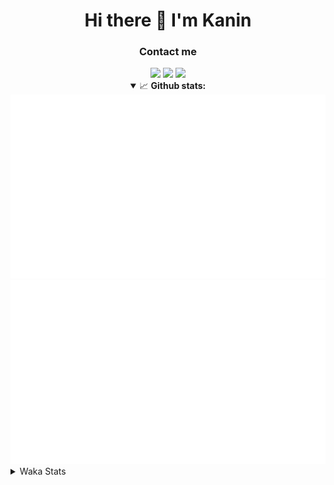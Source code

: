 <div align="center">
 <h1>Hi there 👋 I'm Kanin</h1>
 <h3>Contact me</h3>
 <a href="mailto:im@kanin.dev"><img src="https://img.shields.io/badge/gmail-%23D14836.svg?&style=for-the-badge&logo=gmail&logoColor=white"/></a>
 <a href="https://twitter.com/KaninDev"><img src="https://img.shields.io/badge/twitter-%231DA1F2.svg?&style=for-the-badge&logo=twitter&logoColor=white"/></a>
 <a href="https://www.linkedin.com/in/KaninDev"><img src="https://img.shields.io/badge/linkedin-%230077B5.svg?&style=for-the-badge&logo=linkedin&logoColor=white"/></a>
<details open>
  <summary>📈 <b>Github stats:</b></summary>
  <img src="https://github.com/Kanin/Kanin/blob/master/scripts/GitHubStats/generated/overview.svg"/>
  <img src="https://github.com/Kanin/Kanin/blob/master/scripts/GitHubStats/generated/languages.svg"/>
</details>
</div>

<details>
 <summary>Waka Stats</summary>

<!--START_SECTION:waka-->
![Profile Views](http://img.shields.io/badge/Profile%20Views-15-blue)

![Lines of code](https://img.shields.io/badge/From%20Hello%20World%20I%27ve%20Written-28794%20lines%20of%20code-blue)

**🐱 My Github Data** 

> 🏆 388 Contributions in the Year 2021
 > 
> 📦 52.4 kB Used in Github's Storage 
 > 
> 🚫 Not Opted to Hire
 > 
> 📜 11 Public Repositories 
 > 
> 🔑 6 Private Repositories  
 > 
**I'm an Early 🐤** 

```text
🌞 Morning    97 commits     ████░░░░░░░░░░░░░░░░░░░░░   15.72% 
🌆 Daytime    250 commits    ██████████░░░░░░░░░░░░░░░   40.52% 
🌃 Evening    131 commits    █████░░░░░░░░░░░░░░░░░░░░   21.23% 
🌙 Night      139 commits    █████░░░░░░░░░░░░░░░░░░░░   22.53%

```
📅 **I'm Most Productive on Monday** 

```text
Monday       119 commits    ████░░░░░░░░░░░░░░░░░░░░░   19.29% 
Tuesday      94 commits     ███░░░░░░░░░░░░░░░░░░░░░░   15.24% 
Wednesday    96 commits     ████░░░░░░░░░░░░░░░░░░░░░   15.56% 
Thursday     64 commits     ██░░░░░░░░░░░░░░░░░░░░░░░   10.37% 
Friday       84 commits     ███░░░░░░░░░░░░░░░░░░░░░░   13.61% 
Saturday     60 commits     ██░░░░░░░░░░░░░░░░░░░░░░░   9.72% 
Sunday       100 commits    ████░░░░░░░░░░░░░░░░░░░░░   16.21%

```


📊 **This Week I Spent My Time On** 

```text
⌚︎ Time Zone: America/New_York

💬 Programming Languages: 
Python                   16 hrs 57 mins      █████████████████████░░░░   86.64% 
Other                    1 hr 14 mins        █░░░░░░░░░░░░░░░░░░░░░░░░   6.36% 
Log File                 52 mins             █░░░░░░░░░░░░░░░░░░░░░░░░   4.45% 
virtualenv               20 mins             ░░░░░░░░░░░░░░░░░░░░░░░░░   1.78% 
YAML                     3 mins              ░░░░░░░░░░░░░░░░░░░░░░░░░   0.3%

🔥 Editors: 
PyCharm                  19 hrs 34 mins      █████████████████████████   100.0%

🐱‍💻 Projects: 
ModLogs                  10 hrs 36 mins      █████████████░░░░░░░░░░░░   54.17% 
TomsBot                  5 hrs 11 mins       ██████░░░░░░░░░░░░░░░░░░░   26.56% 
dpy2.0                   3 hrs 39 mins       ████░░░░░░░░░░░░░░░░░░░░░   18.68% 
Unknown Project          6 mins              ░░░░░░░░░░░░░░░░░░░░░░░░░   0.59%

💻 Operating System: 
Linux                    19 hrs 34 mins      █████████████████████████   100.0%

```

**I Mostly Code in Python** 

```text
Python                   21 repos            ███████████████████░░░░░░   77.78% 
JavaScript               3 repos             ██░░░░░░░░░░░░░░░░░░░░░░░   11.11% 
Kotlin                   1 repo              █░░░░░░░░░░░░░░░░░░░░░░░░   3.7% 
HTML                     1 repo              █░░░░░░░░░░░░░░░░░░░░░░░░   3.7% 
Java                     1 repo              █░░░░░░░░░░░░░░░░░░░░░░░░   3.7%

```


**Timeline**

![Chart not found](https://raw.githubusercontent.com/Kanin/Kanin/master/charts/bar_graph.png) 


 Last Updated on 31/07/2021
<!--END_SECTION:waka-->
</details>
